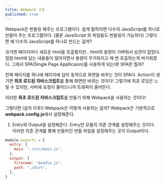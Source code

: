 ```yaml
---
title: Webpack 구조
published: true
---
```


Webpack은 번들링 해주는 프로그램이다.
쉽게 말하자면 다수의 JavaScript를 하나로 만들어 주는 프로그램이다.
(물론 JavaScript 외 파일들도 번들링이 가능하다)
그렇다면 왜 다수의 JavaScript를 하나로 만드는 걸까?

과거엔 페이지마다 새로운 html을 호출했지만.. html의 용량이 가벼워서 상관이 없었다.
점점 html에 담는 내용들이 많아지면서 용량이 무거워지고 매 번 호출하는게 버거워졌다.
그래서 SPA(Single Page Appllicaion)를 사용하게 되는데! SPA란 뭘까?

전체 페이지를 하나에 페이지에 담아 동적으로 화면을 바꾸는 것이 SPA다.
Action이 생기면 **최초 로드된 자바스크립트**를 통해 화면만 바뀌는 것이다!
그렇기에 최초 로딩은 느릴 수 있지만, 서버에 요청이 줄어드니까 트래픽이 줄어든다.

이러한 **최초 로드된 자바스크립트**를 만들기 위해 Webpack을 사용하는 것이다!

그렇다면 (설치 이후!) Webpack은 어떻게 사용하는 걸까?
Webpack은 기본적으로 **webpack.config.js**에서 설정해준다.

1. Entry와 Output을 설정해준다.
Entry란 모듈의 의존 관계를 설정해주는 것이다.  
이러한 의존 관계를 통해 만들어진 번들 파일을 설정해주는 곳이 Output이다.
``` javascript
module.exports = {
  entry: {
    main: "./src/main.js",
  },
  output: {
    filename: "bundle.js",
    path: "./dist",
  },
}
```

